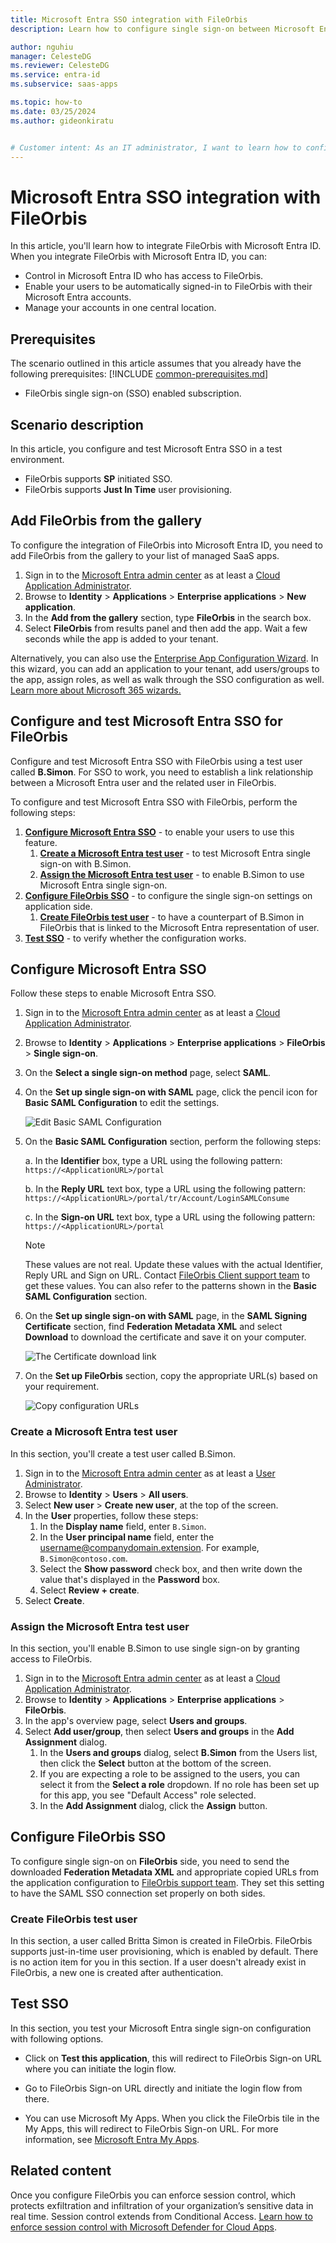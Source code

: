 ```yaml
---
title: Microsoft Entra SSO integration with FileOrbis
description: Learn how to configure single sign-on between Microsoft Entra ID and FileOrbis.

author: nguhiu
manager: CelesteDG
ms.reviewer: CelesteDG
ms.service: entra-id
ms.subservice: saas-apps

ms.topic: how-to
ms.date: 03/25/2024
ms.author: gideonkiratu


# Customer intent: As an IT administrator, I want to learn how to configure single sign-on between Microsoft Entra ID and FileOrbis so that I can control who has access to FileOrbis, enable automatic sign-in with Microsoft Entra accounts, and manage my accounts in one central location.
---
```


# Microsoft Entra SSO integration with FileOrbis

In this article,  you'll learn how to integrate FileOrbis with Microsoft Entra ID. When you integrate FileOrbis with Microsoft Entra ID, you can:

* Control in Microsoft Entra ID who has access to FileOrbis.
* Enable your users to be automatically signed-in to FileOrbis with their Microsoft Entra accounts.
* Manage your accounts in one central location.

## Prerequisites
The scenario outlined in this article assumes that you already have the following prerequisites:
[!INCLUDE [common-prerequisites.md](~/identity/saas-apps/includes/common-prerequisites.md)]
* FileOrbis single sign-on (SSO) enabled subscription.

## Scenario description

In this article,  you configure and test Microsoft Entra SSO in a test environment.

* FileOrbis supports **SP** initiated SSO.
* FileOrbis supports **Just In Time** user provisioning.

## Add FileOrbis from the gallery

To configure the integration of FileOrbis into Microsoft Entra ID, you need to add FileOrbis from the gallery to your list of managed SaaS apps.

1. Sign in to the [Microsoft Entra admin center](https://entra.microsoft.com) as at least a [Cloud Application Administrator](~/identity/role-based-access-control/permissions-reference.md#cloud-application-administrator).
1. Browse to **Identity** > **Applications** > **Enterprise applications** > **New application**.
1. In the **Add from the gallery** section, type **FileOrbis** in the search box.
1. Select **FileOrbis** from results panel and then add the app. Wait a few seconds while the app is added to your tenant.

 Alternatively, you can also use the [Enterprise App Configuration Wizard](https://portal.office.com/AdminPortal/home?Q=Docs#/azureadappintegration). In this wizard, you can add an application to your tenant, add users/groups to the app, assign roles, as well as walk through the SSO configuration as well. [Learn more about Microsoft 365 wizards.](/microsoft-365/admin/misc/azure-ad-setup-guides)

<a name='configure-and-test-azure-ad-sso-for-fileorbis'></a>

## Configure and test Microsoft Entra SSO for FileOrbis

Configure and test Microsoft Entra SSO with FileOrbis using a test user called **B.Simon**. For SSO to work, you need to establish a link relationship between a Microsoft Entra user and the related user in FileOrbis.

To configure and test Microsoft Entra SSO with FileOrbis, perform the following steps:

1. **[Configure Microsoft Entra SSO](#configure-azure-ad-sso)** - to enable your users to use this feature.
    1. **[Create a Microsoft Entra test user](#create-an-azure-ad-test-user)** - to test Microsoft Entra single sign-on with B.Simon.
    1. **[Assign the Microsoft Entra test user](#assign-the-azure-ad-test-user)** - to enable B.Simon to use Microsoft Entra single sign-on.
1. **[Configure FileOrbis SSO](#configure-fileorbis-sso)** - to configure the single sign-on settings on application side.
    1. **[Create FileOrbis test user](#create-fileorbis-test-user)** - to have a counterpart of B.Simon in FileOrbis that is linked to the Microsoft Entra representation of user.
1. **[Test SSO](#test-sso)** - to verify whether the configuration works.

<a name='configure-azure-ad-sso'></a>

## Configure Microsoft Entra SSO

Follow these steps to enable Microsoft Entra SSO.

1. Sign in to the [Microsoft Entra admin center](https://entra.microsoft.com) as at least a [Cloud Application Administrator](~/identity/role-based-access-control/permissions-reference.md#cloud-application-administrator).
1. Browse to **Identity** > **Applications** > **Enterprise applications** > **FileOrbis** > **Single sign-on**.
1. On the **Select a single sign-on method** page, select **SAML**.
1. On the **Set up single sign-on with SAML** page, click the pencil icon for **Basic SAML Configuration** to edit the settings.

   ![Edit Basic SAML Configuration](common/edit-urls.png)

1. On the **Basic SAML Configuration** section, perform the following steps:

    a. In the **Identifier** box, type a URL using the following pattern:
    `https://<ApplicationURL>/portal`

    b. In the **Reply URL** text box, type a URL using the following pattern:
    `https://<ApplicationURL>/portal/tr/Account/LoginSAMLConsume`

    c. In the **Sign-on URL** text box, type a URL using the following pattern:
    `https://<ApplicationURL>/portal`

	> [!NOTE]
	> These values are not real. Update these values with the actual Identifier, Reply URL and Sign on URL. Contact [FileOrbis Client support team](mailto:support@fileorbis.com) to get these values. You can also refer to the patterns shown in the **Basic SAML Configuration** section.

1. On the **Set up single sign-on with SAML** page, in the **SAML Signing Certificate** section,  find **Federation Metadata XML** and select **Download** to download the certificate and save it on your computer.

	![The Certificate download link](common/metadataxml.png)

1. On the **Set up FileOrbis** section, copy the appropriate URL(s) based on your requirement.

	![Copy configuration URLs](common/copy-configuration-urls.png)

<a name='create-an-azure-ad-test-user'></a>

### Create a Microsoft Entra test user

In this section, you'll create a test user called B.Simon.

1. Sign in to the [Microsoft Entra admin center](https://entra.microsoft.com) as at least a [User Administrator](~/identity/role-based-access-control/permissions-reference.md#user-administrator).
1. Browse to **Identity** > **Users** > **All users**.
1. Select **New user** > **Create new user**, at the top of the screen.
1. In the **User** properties, follow these steps:
   1. In the **Display name** field, enter `B.Simon`.  
   1. In the **User principal name** field, enter the username@companydomain.extension. For example, `B.Simon@contoso.com`.
   1. Select the **Show password** check box, and then write down the value that's displayed in the **Password** box.
   1. Select **Review + create**.
1. Select **Create**.

<a name='assign-the-azure-ad-test-user'></a>

### Assign the Microsoft Entra test user

In this section, you'll enable B.Simon to use single sign-on by granting access to FileOrbis.

1. Sign in to the [Microsoft Entra admin center](https://entra.microsoft.com) as at least a [Cloud Application Administrator](~/identity/role-based-access-control/permissions-reference.md#cloud-application-administrator).
1. Browse to **Identity** > **Applications** > **Enterprise applications** > **FileOrbis**.
1. In the app's overview page, select **Users and groups**.
1. Select **Add user/group**, then select **Users and groups** in the **Add Assignment** dialog.
   1. In the **Users and groups** dialog, select **B.Simon** from the Users list, then click the **Select** button at the bottom of the screen.
   1. If you are expecting a role to be assigned to the users, you can select it from the **Select a role** dropdown. If no role has been set up for this app, you see "Default Access" role selected.
   1. In the **Add Assignment** dialog, click the **Assign** button.

## Configure FileOrbis SSO

To configure single sign-on on **FileOrbis** side, you need to send the downloaded **Federation Metadata XML** and appropriate copied URLs from the application configuration to [FileOrbis support team](mailto:support@fileorbis.com). They set this setting to have the SAML SSO connection set properly on both sides.

### Create FileOrbis test user

In this section, a user called Britta Simon is created in FileOrbis. FileOrbis supports just-in-time user provisioning, which is enabled by default. There is no action item for you in this section. If a user doesn't already exist in FileOrbis, a new one is created after authentication.

## Test SSO 

In this section, you test your Microsoft Entra single sign-on configuration with following options. 

* Click on **Test this application**, this will redirect to FileOrbis Sign-on URL where you can initiate the login flow. 

* Go to FileOrbis Sign-on URL directly and initiate the login flow from there.

* You can use Microsoft My Apps. When you click the FileOrbis tile in the My Apps, this will redirect to FileOrbis Sign-on URL. For more information, see [Microsoft Entra My Apps](/azure/active-directory/manage-apps/end-user-experiences#azure-ad-my-apps).

## Related content

Once you configure FileOrbis you can enforce session control, which protects exfiltration and infiltration of your organization’s sensitive data in real time. Session control extends from Conditional Access. [Learn how to enforce session control with Microsoft Defender for Cloud Apps](/cloud-app-security/proxy-deployment-aad).
